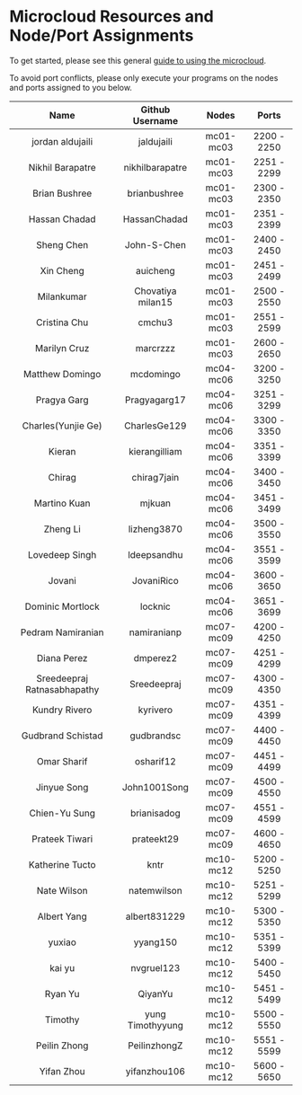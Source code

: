 Microcloud Resources and Node/Port Assignments
==============================================

To get started, please see this general [guide to using the microcloud](https://github.com/srollins/software-dev-materials/blob/master/notes/usf_guides/microcloud.md).

To avoid port conflicts, please only execute your programs on the nodes and ports assigned to you below.

| Name | Github Username | Nodes | Ports |
| :---: | :---: | :---: | :---: | 
| jordan aldujaili	| jaldujaili | mc01-mc03 | 2200 - 2250 |
| Nikhil Barapatre| nikhilbarapatre | mc01-mc03 | 2251 - 2299 |
| Brian Bushree	| brianbushree | mc01-mc03 | 2300 - 2350 |
| Hassan Chadad	| HassanChadad | mc01-mc03 | 2351 - 2399 |
| Sheng Chen	| John-S-Chen | mc01-mc03 | 2400 - 2450 |
| Xin Cheng	| auicheng | mc01-mc03 | 2451 - 2499 |
| Milankumar | Chovatiya	milan15 | mc01-mc03 | 2500 - 2550 |
| Cristina Chu	| cmchu3 | mc01-mc03 | 2551 - 2599 |
| Marilyn Cruz	| marcrzzz | mc01-mc03 | 2600 - 2650 |
| Matthew Domingo	| mcdomingo | mc04-mc06 | 3200 - 3250 |
| Pragya Garg	| Pragyagarg17 | mc04-mc06 | 3251 - 3299 |
| Charles(Yunjie Ge)	| CharlesGe129 | mc04-mc06 | 3300 - 3350 |
| Kieran	| kierangilliam | mc04-mc06 | 3351 - 3399 |
| Chirag	| chirag7jain | mc04-mc06 | 3400 - 3450 |
| Martino Kuan| 	mjkuan | mc04-mc06 | 3451 - 3499 |
| Zheng Li	| lizheng3870 | mc04-mc06 | 3500 - 3550 |
| Lovedeep Singh	| ldeepsandhu | mc04-mc06 | 3551 - 3599 |
| Jovani	| JovaniRico | mc04-mc06 | 3600 - 3650 |
| Dominic Mortlock 	| locknic | mc04-mc06 | 3651 - 3699 |
| Pedram Namiranian	| namiranianp | mc07-mc09 | 4200 - 4250 |
| Diana Perez	| dmperez2 | mc07-mc09 | 4251 - 4299 |
| Sreedeepraj Ratnasabhapathy	| Sreedeepraj | mc07-mc09 | 4300 - 4350 |
| Kundry Rivero	| kyrivero | mc07-mc09 | 4351 - 4399 |
| Gudbrand Schistad	| gudbrandsc | mc07-mc09 | 4400 - 4450 |
| Omar Sharif| 	osharif12 | mc07-mc09 | 4451 - 4499 |
| Jinyue Song	| John1001Song | mc07-mc09 | 4500 - 4550 |
| Chien-Yu Sung	| brianisadog | mc07-mc09 | 4551 - 4599 |
| Prateek Tiwari	| prateekt29 | mc07-mc09 | 4600 - 4650 |
| Katherine Tucto	| kntr | mc10-mc12 | 5200 - 5250 |
| Nate Wilson	| natemwilson | mc10-mc12 | 5251 - 5299 |
| Albert Yang	| albert831229 | mc10-mc12 | 5300 - 5350 |
| yuxiao| 	yyang150 | mc10-mc12 | 5351 - 5399 |
| kai yu| 	nvgruel123 | mc10-mc12 | 5400 - 5450 |
| Ryan Yu| 	QiyanYu | mc10-mc12 | 5451 - 5499 |
| Timothy|  yung 	Timothyyung | mc10-mc12 | 5500 - 5550 |
| Peilin Zhong| 	PeilinzhongZ | mc10-mc12 | 5551 - 5599 |
| Yifan Zhou| 	yifanzhou106 | mc10-mc12 | 5600 - 5650 |
